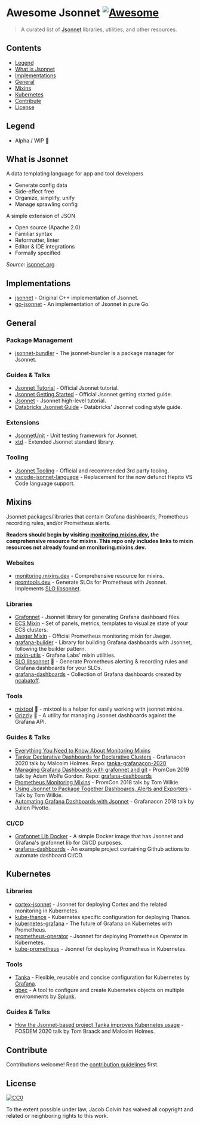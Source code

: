 # Awesome Jsonnet [![Awesome](https://awesome.re/badge.svg)](https://awesome.re)

> A curated list of [Jsonnet](https://jsonnet.org/) libraries, utilities, and other resources.

## Contents

- [Legend](#legend)
- [What is Jsonnet](#what-is-jsonnet)
- [Implementations](#implementations)
- [General](#general)
- [Mixins](#mixins)
- [Kubernetes](#kubernetes)
- [Contribute](#contribute)
- [License](#license)

## Legend

- Alpha / WIP :construction:

## What is Jsonnet

A data templating language for app and tool developers

- Generate config data
- Side-effect free
- Organize, simplify, unify
- Manage sprawling config

A simple extension of JSON

- Open source (Apache 2.0)
- Familiar syntax
- Reformatter, linter
- Editor & IDE integrations
- Formally specified

_Source_: [jsonnet.org](https://jsonnet.org/)

## Implementations

- [jsonnet](https://github.com/google/jsonnet) - Original C++ implementation of Jsonnet.
- [go-jsonnet](https://github.com/google/go-jsonnet) - An implementation of Jsonnet in pure Go.

## General

### Package Management

- [jsonnet-bundler](https://github.com/jsonnet-bundler/jsonnet-bundler) - The jsonnet-bundler is a package manager for Jsonnet.

### Guides & Talks

- [Jsonnet Tutorial](https://jsonnet.org/learning/tutorial.html) - Official Jsonnet tutorial.
- [Jsonnet Getting Started](https://jsonnet.org/learning/getting_started.html) - Official Jsonnet getting started guide.
- [Jsonnet](https://youtu.be/i5PVp92tAmE) - Jsonnet high-level tutorial.
- [Databricks Jsonnet Guide](https://github.com/databricks/jsonnet-style-guide) - Databricks' Jsonnet coding style guide.

### Extensions

- [JsonnetUnit](https://github.com/yugui/jsonnetunit) - Unit testing framework for Jsonnet.
- [xtd](https://jsonnet-libs.github.io/xtd/) - Extended Jsonnet standard library.

### Tooling

- [Jsonnet Tooling](https://jsonnet.org/learning/tools.html) - Official and recommended 3rd party tooling.
- [vscode-jsonnet-language](https://github.com/liamdawson/vscode-jsonnet-language) - Replacement for the now defunct Hepito VS Code language support.

## Mixins

Jsonnet packages/libraries that contain Grafana dashboards, Prometheus recording rules, and/or Prometheus alerts.

**Readers should begin by visiting [monitoring.mixins.dev](https://monitoring.mixins.dev/), _the_ comprehensive resource for mixins. This repo only includes links to mixin resources not already found on monitoring.mixins.dev.**

### Websites

- [monitoring.mixins.dev](https://monitoring.mixins.dev/) - Comprehensive resource for mixins.
- [promtools.dev](https://promtools.dev) - Generate SLOs for Prometheus with Jsonnet. Implements [SLO libsonnet](https://github.com/metalmatze/slo-libsonnet).

### Libraries

- [Grafonnet](https://grafana.github.io/grafonnet-lib/) - Jsonnet library for generating Grafana dashboard files.
- [ECS Mixin](https://github.com/Voronenko/sa_grafonnet_lib) - Set of panels, metrics, templates to visualize state of your ECS clusters.
- [Jaeger Mixin](https://github.com/jaegertracing/jaeger/tree/master/monitoring/jaeger-mixin) - Official Prometheus monitoring mixin for Jaeger.
- [grafana-builder](https://github.com/grafana/jsonnet-libs/tree/master/grafana-builder) - Library for building Grafana dashboards with Jsonnet, following the builder pattern.
- [mixin-utils](https://github.com/grafana/jsonnet-libs/tree/master/mixin-utils) - Grafana Labs' mixin utilities.
- [SLO libsonnet](https://github.com/metalmatze/slo-libsonnet) :construction: - Generate Prometheus alerting & recording rules and Grafana dashboards for your SLOs.
- [grafana-dashboards](https://github.com/ncabatoff/grafana-dashboards) - Collection of Grafana dashboards created by [ncabatoff](https://github.com/ncabatoff).

### Tools

- [mixtool](https://github.com/monitoring-mixins/mixtool) :construction: - mixtool is a helper for easily working with jsonnet mixins.
- [Grizzly](https://github.com/malcolmholmes/grizzly) :construction: - A utility for managing Jsonnet dashboards against the Grafana API.

### Guides & Talks

- [Everything You Need to Know About Monitoring Mixins](https://grafana.com/blog/2018/09/13/everything-you-need-to-know-about-monitoring-mixins/)
- [Tanka: Declarative Dashboards for Declarative Clusters](https://grafana.com/go/grafanaconline/tanka-declarative-dashboards-for-declarative-clusters/) - Grafanacon 2020 talk by Malcolm Holmes. Repo: [tanka-grafanacon-2020](https://github.com/malcolmholmes/tanka-grafanacon-2020)
- [Managing Grafana Dashboards with grafonnet and git](https://youtu.be/kV3Ua6guynI) - PromCon 2019 talk by Adam Wolfe Gordon. Repo: [grafana-dashboards](https://github.com/adamwg/grafana-dashboards)
- [Prometheus Monitoring Mixins](https://youtu.be/GDdnL5R_l-Y) - PromCon 2018 talk by Tom Wilkie.
- [Using Jsonnet to Package Together Dashboards, Alerts and Exporters](https://www.youtube.com/watch?v=b7-DtFfsL6E) - Talk by Tom Wilkie.
- [Automating Grafana Dashboards with Jsonnet](https://youtu.be/zmsZq9Pfp1g) - Grafanacon 2018 talk by Julien Pivotto.

### CI/CD

- [Grafonnet Lib Docker](https://github.com/AndrewFarley/grafonnet-lib-dockerhub) - A simple Docker image that has Jsonnet and Grafana's grafonnet lib for CI/CD purposes.
- [grafana-dashboards](https://github.com/adamwg/grafana-dashboards) - An example project containing Github actions to automate dashboard CI/CD.

## Kubernetes

### Libraries

- [cortex-jsonnet](https://github.com/grafana/cortex-jsonnet) - Jsonnet for deploying Cortex and the related monitoring in Kubernetes.
- [kube-thanos](https://github.com/thanos-io/kube-thanos) - Kubernetes specific configuration for deploying Thanos.
- [kubernetes-grafana](https://github.com/brancz/kubernetes-grafana) - The future of Grafana on Kubernetes with Prometheus.
- [prometheus-operator](https://github.com/coreos/prometheus-operator/tree/master/jsonnet/prometheus-operator) - Jsonnet for deploying Prometheus Operator in Kubernetes.
- [kube-prometheus](https://github.com/coreos/kube-prometheus/tree/master/jsonnet/kube-prometheus) - Jsonnet for deploying Prometheus in Kubernetes.

### Tools

- [Tanka](https://tanka.dev/) - Flexible, reusable and concise configuration for Kubernetes by [Grafana](https://grafana.com/).
- [qbec](https://qbec.io/) - A tool to configure and create Kubernetes objects on multiple environments by [Splunk](https://www.splunk.com/).

### Guides & Talks

- [How the Jsonnet-based project Tanka improves Kubernetes usage](https://grafana.com/blog/2020/03/11/how-the-jsonnet-based-project-tanka-improves-kubernetes-usage/) - FOSDEM 2020 talk by Tom Braack and Malcolm Holmes.

## Contribute

Contributions welcome! Read the [contribution guidelines](contributing.md) first.

## License

[![CC0](https://mirrors.creativecommons.org/presskit/buttons/88x31/svg/cc-zero.svg)](https://creativecommons.org/publicdomain/zero/1.0)

To the extent possible under law, Jacob Colvin has waived all copyright and related or neighboring rights to this work.
